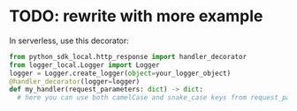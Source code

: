 # TODO: rewrite with more example

In serverless, use this decorator:
```py
from python_sdk_local.http_response import handler_decorator
from logger_local.Logger import Logger
logger = Logger.create_logger(object=your_logger_object)
@handler_decorator(logger=logger)
def my_handler(request_parameters: dict) -> dict:
  # here you can use both camelCase and snake_case keys from request_parameters
```